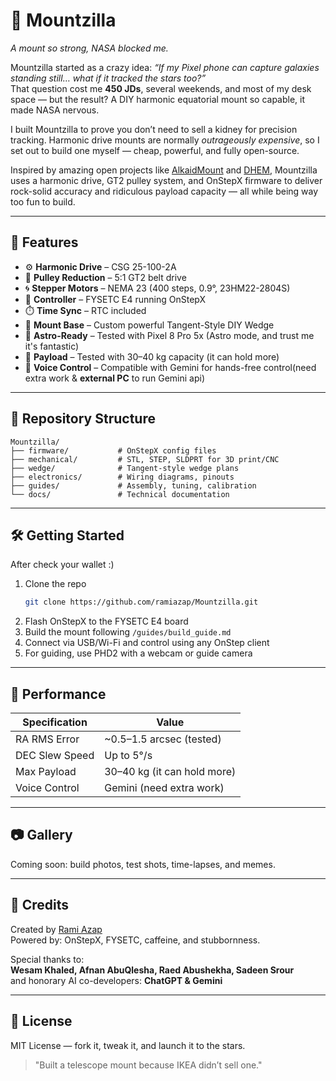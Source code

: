 # 🚀 Mountzilla  
*A mount so strong, NASA blocked me.*

Mountzilla started as a crazy idea: *“If my Pixel phone can capture galaxies standing still… what if it tracked the stars too?”*  
That question cost me **450 JDs**, several weekends, and most of my desk space — but the result? A DIY harmonic equatorial mount so capable, it made NASA nervous.

I built Mountzilla to prove you don’t need to sell a kidney for precision tracking. Harmonic drive mounts are normally *outrageously expensive*, so I set out to build one myself — cheap, powerful, and fully open-source.

Inspired by amazing open projects like [AlkaidMount](https://github.com/alanzjl/AlkaidMount) and [DHEM](https://github.com/polvinc/DHEM), Mountzilla uses a harmonic drive, GT2 pulley system, and OnStepX firmware to deliver rock-solid accuracy and ridiculous payload capacity — all while being way too fun to build.


---

## 🧠 Features

- ⚙️ **Harmonic Drive** – CSG 25-100-2A  
- 🔩 **Pulley Reduction** – 5:1 GT2 belt drive  
- 🌀 **Stepper Motors** – NEMA 23 (400 steps, 0.9°, 23HM22-2804S)  
- 🧠 **Controller** – FYSETC E4 running OnStepX  
- ⏱️ **Time Sync** – RTC included  
- 🧱 **Mount Base** – Custom powerful Tangent-Style DIY Wedge  
- 📸 **Astro-Ready** – Tested with Pixel 8 Pro 5x (Astro mode, and trust me it's fantastic)
- 🧲 **Payload** – Tested with 30–40 kg capacity (it can hold more)  
- 🤖 **Voice Control** – Compatible with Gemini for hands-free control(need extra work & **external PC** to run Gemini api)  

---

## 📁 Repository Structure

```
Mountzilla/
├── firmware/           # OnStepX config files
├── mechanical/         # STL, STEP, SLDPRT for 3D print/CNC
├── wedge/              # Tangent-style wedge plans
├── electronics/        # Wiring diagrams, pinouts
├── guides/             # Assembly, tuning, calibration
└── docs/               # Technical documentation
```

---

## 🛠️ Getting Started
After check your wallet :)

1. Clone the repo  
   ```bash
   git clone https://github.com/ramiazap/Mountzilla.git
   ```
2. Flash OnStepX to the FYSETC E4 board  
3. Build the mount following `/guides/build_guide.md`  
4. Connect via USB/Wi-Fi and control using any OnStep client  
5. For guiding, use PHD2 with a webcam or guide camera  

---

## 🧪 Performance

| Specification         | Value                         |
|-----------------------|-------------------------------|
| RA RMS Error          | ~0.5–1.5 arcsec (tested)      |
| DEC Slew Speed        | Up to 5°/s                    |
| Max Payload           | 30–40 kg (it can hold more)   |
| Voice Control         | Gemini (need extra work)      |

---

## 📷 Gallery

Coming soon: build photos, test shots, time-lapses, and memes.

---

## 🥔 Credits

Created by [Rami Azap](https://github.com/ramiazap)  
Powered by: OnStepX, FYSETC, caffeine, and stubbornness.

Special thanks to:  
**Wesam Khaled, Afnan AbuQlesha, Raed Abushekha, Sadeen Srour**  
and honorary AI co-developers: **ChatGPT & Gemini**

---

## 📜 License

MIT License — fork it, tweak it, and launch it to the stars.

> "Built a telescope mount because IKEA didn’t sell one."  
